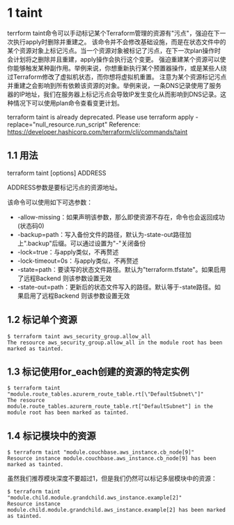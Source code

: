 
# 1 taint

terrform taint命令可以手动标记某个Terraform管理的资源有"污点"，强迫在下一次执行apply时删除并重建之。
该命令并不会修改基础设施，而是在状态文件中的某个资源对象上标记污点。当一个资源对象被标记了污点，在下一次plan操作时会计划将之删除并且重建，apply操作会执行这个变更。
强迫重建某个资源可以使你能够触发某种副作用。举例来说，你想重新执行某个预置器操作，或是某些人绕过Terraform修改了虚拟机状态，而你想将虚拟机重置。
注意为某个资源标记污点并重建之会影响到所有依赖该资源的对象。举例来说，一条DNS记录使用了服务器的IP地址，我们在服务器上标记污点会导致IP发生变化从而影响到DNS记录。这种情况下可以使用plan命令查看变更计划。

terraform taint is already deprecated. 
Please use 
terraform apply -replace="null_resource.run_script"
Reference: https://developer.hashicorp.com/terraform/cli/commands/taint

## 1.1 用法

terraform taint [options] ADDRESS

ADDRESS参数是要标记污点的资源地址。

该命令可以使用如下可选参数：

- -allow-missing：如果声明该参数，那么即使资源不存在，命令也会返回成功(状态码0)
- -backup=path：写入备份文件的路径，默认为-state-out路径加上".backup"后缀。可以通过设置为"-"关闭备份
- -lock=true：与apply类似，不再赘述 
- -lock-timeout=0s：与apply类似，不再赘述 
- -state=path：要读写的状态文件路径。默认为"terraform.tfstate"。如果启用了远程Backend  则该参数设置无效
- -state-out=path：更新后的状态文件写入的路径。默认等于-state路径。如果启用了远程Backend  则该参数设置无效

## 1.2 标记单个资源

```
$ terraform taint aws_security_group.allow_all
The resource aws_security_group.allow_all in the module root has been marked as tainted.
```

## 1.3 标记使用for_each创建的资源的特定实例

```
$ terraform taint "module.route_tables.azurerm_route_table.rt[\"DefaultSubnet\"]"
The resource module.route_tables.azurerm_route_table.rt["DefaultSubnet"] in the module root has been marked as tainted.
```

## 1.4 标记模块中的资源

```
$ terraform taint "module.couchbase.aws_instance.cb_node[9]"
Resource instance module.couchbase.aws_instance.cb_node[9] has been marked as tainted.
```

虽然我们推荐模块深度不要超过1，但是我们仍然可以标记多层模块中的资源：

```
$ terraform taint "module.child.module.grandchild.aws_instance.example[2]"
Resource instance module.child.module.grandchild.aws_instance.example[2] has been marked as tainted.
```
